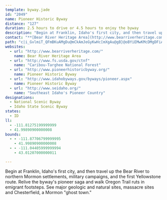 ```yaml
---
template: byway.jade
id: "2049"
name: Pioneer Historic Byway
distance: "127"
duration: 2.5 hours to drive or 4.5 hours to enjoy the byway
description: "Begin at Franklin, Idaho's first city, and then travel up the Bear River to northern Mormon settlements, military campaigns, and the first Yellowstone route. Relive the byway's pioneer saga and walk Oregon Trail ruts in emigrant footsteps. See major geologic and natural sites, massacre sites and Chesterfield, a Mormon \"ghost town.\""
contact: "**[Bear River Heritage Area](http://www.bearriverheritage.com/)**  \r\n 435-713-1421  \r\n [Send E-mail](mailto:cindyh@brag.dst.ut.us )  \r\n\r\n**[Pioneer Country Travel Council - Idaho](http://www.seidaho.org/)**  \r\n 208-776-5221  \r\n [Send E-mail](mailto:mark.lowe@lhs.idaho.gov )  \r\n\r\n**[Preston Area Chamber of Commerce](http://www.prestonidaho.org)**  \r\n 208-852-2703  \r\n [Send E-mail](mailto:pacc@dcdi.net)"
path: "c|i_GvlmiT_QFmBKuAMgDu@mCkAmJeGyKwHc[mXgAu@gB}@oBYiEMwKMcDMgDFiAFyCp@aBp@o_Abf@_GrC_ExAwFdAcr@dIaQ`B_OjA{M`@wBX_Cv@}BfA}A`AkBdBwBdDyjA|zB{FxJcHtMeMbXcDzH_Tfd@kVri@uPd^eBnCaZj_@gKdNmBtBkEdGoCxDa@b@WRUNIB]F_DAwVOqlALeC^}Ar@gE{G[w@e@wBIcA?eu@I}Fe@uDgAmEo@_BsAuBuCiDsx@_{@gHiIaDeFoD_HkZum@qGoNuAiCaA_BiCeDeCkCqAaAkp@w`@gYqQoCwAsEuA{Fs@sDLcF~@yAl@{[`OufA~e@sEzBg_@lPeBh@iCb@mDXsA?cDKs{@yIaEy@uBu@wBeAgH{EiEsBiBe@{DYyDRoB`@gC~@sY`RaElB}iA|c@aJzCaHrAiFl@uNdAe`AlGyCJaKLcD?{l@qBwIaAoHgB_DgAyDeBqe@kY_S{KmSkKeEgDsh@{j@kD_F}o@qdAaDuEoBsBkDsCgAm@s`@iPcEyBeBwAaG{FmB_CoCoCqPuQoG{GgE}DwKcIii@y]_JeHkEgEcFoGq\\kf@{]yh@cE{FmCyEyCuGsAeFkB}IgDuR}AmEm@kAyAmBeA_AaM_GsC}AgEkByCeA}ESqEm@wIyByCkBiAaAw@eAoAgCy@wB[oAg@qCMaBMmEn@oXEyD[aHaAaHmTwwAu@_EsAmEyAgDiBkDqK{NqBuDeAgDe@sBo@_ESmFE{BNmM?uCYeEe@gCi@cBw@}AkC}CgDaB_RkGsBaAcB{A_AkAkHgKuAkA}@i@cCy@sFKiO?kGRkARmCx@sQhHuCxA}ErDiBdBiNtOqHrIyCnCmC~A}B|@uBf@cBR{E?_Da@qDeAkC{AiDwC}OiUsCoDoBcByBsAcDgAmBYaCMoER_w@`OcBRsCJ{DEoEk@aHqAiCGwBJcDz@iAd@_C~AwHnIcDvCqFfEkm@d^oErCqFdCmB^cCL_DSsBe@gy@iZcFaBeGgAoFk@{FQod@a@sTCmIh@gXhE}DXcB?wCKuAOmTyDwIq@ia@K}E\\sH~@yhAtOaJxBqHnCuIxEyFfEkKrJqF`EsCjAmAXkCNupAOgz@e@wmAFsmCU_b@Dg^KwhAFcbA?af@Mkc@De_Cm@qiBWasBD_u@^DuJCy`@Dw[GwISwImAaUqAiOeMwdAyOyxBiCe`@aB{NuAuOmCq`@oD_f@o@{Fi@yDyPy~@m@eFQaGTeHx@aGdb@mdCbBmKbA{INoLTieB{MHkKKByc@?mEOcCSoBYqAu@oBmAcBy@y@yAaAm@SoAK_BEmaBPuNEmBSuBe@aDyA_OoKgBcAoDyAog@uNcBi@uFeCiDsByDqC}g@mc@qF_EaFmC{e@sUmE}AsCSgaB?gcFScsHsBeBW{Bk@{A{@}VeW_RaSuD_DaAm@wDwAwIsBiBSmDMaGDu@K}CeAwF{FaJcL{DwDuAm@oCa@wBIaOG_CQoD{@_VmJ{Dy@mb@mHkBAmKfCqC^kBF{Mf@qSb@sUS{@R}Al@uP~L}BnAs@Vo@F}AQ{MmFoRqGqEU_NbB_H~@oBd@mDnBgIlF}@ViCDi@KsTsIoC_B{CgDkOcT}AmCe@sAk@yC]yCS_CBoBR_Bt@_EB{@Ck@[sBw@qAm\\kYwC{B}Aq@yAW_BAGI{c@IyDK_C_@}BeAgCgCoAyBwWcu@uByFc@y@o@aAqAeAsEaBkBcBy@iAgDyG{JsQyAsB}AyAuF}Dq|@}k@cD{AeDs@aBKuYy@_f@eAgF\\cErAwH`EwD|Asc@hHkNpBmIvAm\\~MuCf@_BByCWiBe@{TiGwuByj@iBYmCCk@HkDrAiKrGkCzBgIxJy@x@gBz@{BV}ACsBa@_DaBs@U_AGiAJoHlBcF~@eDdAmp@~_@{AZmAAo@KiBy@sAuAo@cBYuAS}CBmANsAn@eCd_@g`ApUym@bEqJj@iAvBcDzIyLfG{IxIoLpBmDrAwDnAgF~b@gfCb@kDFgBAyAO_DY{Ai@qByCoGiLiSeCwC{@o@eAe@kA_@mIyAgCm@mAcAU_@YgAKsAD_B^{Ah@cAn@i@|ZuR`CcBpAmAvAyBhAcDh@yCNqB?uEcDohB?obBEyBi@qEW{Aa@}AuOmc@y@{CSgCEg}@DeAh@oAlAs@hz@uT|CK`Yb@pPb@fDa@hBs@fCaB`A_AvB_Dx@eBbTuk@p@gC\\mBb@eGDmDOgDo@sEYgBc@wAqFoLaAsCuJ_c@YsCAaCVmDd@qB\\gArAqC`W{d@xAkDn@cDHyCCwCiCcOIaDZmCpByIn@aEBgDMsC_AaO_AuRcAoN_BiHqG{V]uBGqACsERsCj@sClAyCt@uAlAwA`M{Kl@y@x@sAz@eCRaAXyC?yAIsDsA_]?gF\\_DhFcPb@_BbA{HD}B?aG[cFQcAUaAcAqBu@u@c@YeBi@_AAcALmBbAiCtCcBrAmBRcBScBy@_AmAiA{CSqAAaANwCr@kCh@aAhBeCbBcD`BsGb@yEN{IdCi{@RiLFoQSuHo@qGyBuOcAaH_BaJgE}O}HoV}@cCwAcCqBgB}BqAcAiA}@eBoAsDe@y@Y_@iDaC}@}@o@yAe@aBOsB?yCj@e_@UiORkE~@uIDmAUgC_AmHIgFz@gQ\\uCn@yD~@mDhByE\\uATyAXqIh@aDhCgHbA{ETyCHeBCmBRyFd@eDvAgFNiATwCj@iMAsDMuBeAeGeIwYsCsH{C{Gc@oBIcBBmCNqArB}GXsBNsC?uHFcBl@{DfC{JxBoRJmB?qBEgBOuBgByNkAuHoQ{|@mAoFyAyD_BsBgBoAq@]mPgDcD}AwG}DsA_A_@i@_@s@oBcFmBkBwAa@]CuGJiDy@}B_BuAgBqAqCcFiOoCiGs@qAi@uAo@cDOcFO_A_AkCs@{@i@c@oCmAcBkAs@u@c@y@_AkCY{AOwACaC`@uHDqCE{C]_E[kB_Ne`@uIqUoQig@iAkFk@_GOsD?qHhCcc@HiJOkHMcBiFso@CuFNqCx@{Ev@eC|MkZvCmIhAsINuD?cNN{Ez@sGh@}BvB{FrPc\\nAcEn@yEHyA?gD_AsMQuFAgFDyBvA}RNgDJubCKkW"
websites: 
  - url: "http://www.bearriverheritage.com/"
    name: Bear River Heritage Area
  - url: "http://www.fs.usda.gov/ctnf"
    name: "Caribou-Targhee National Forest"
  - url: "http://www.pioneerhistoricbyway.org/"
    name: Pioneer Historic Byway
  - url: "http://www.idahobyways.gov/byways/pioneer.aspx"
    name: Pioneer Historic Byway
  - url: "http://www.seidaho.org/"
    name: "Southeast Idaho's Pioneer Country"
designations: 
  - National Scenic Byway
  - Idaho State Scenic Byway
states: 
  - ID
ll: 
  - -111.81275199999999
  - 41.99890900000008
bounds: 
  - - -111.87706799999995
    - 41.99890900000008
  - - -111.04405999999994
    - 43.01207000000011

---
```


Begin at Franklin, Idaho's first city, and then travel up the Bear River to northern Mormon settlements, military campaigns, and the first Yellowstone route. Relive the byway's pioneer saga and walk Oregon Trail ruts in emigrant footsteps. See major geologic and natural sites, massacre sites and Chesterfield, a Mormon "ghost town."
